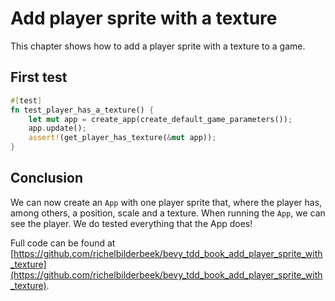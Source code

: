 # Add player sprite with a texture

This chapter shows how to add a player sprite with a texture to a game.

## First test

```rust
#[test]
fn test_player_has_a_texture() {
    let mut app = create_app(create_default_game_parameters());
    app.update();
    assert!(get_player_has_texture(&mut app));
}
```

## Conclusion

We can now create an `App` with one player sprite that,
where the player has, among others, a position, scale and a texture.
When running the `App`, we can see the player.
We do tested everything that the App does!

Full code can be found at [https://github.com/richelbilderbeek/bevy_tdd_book_add_player_sprite_with_texture](https://github.com/richelbilderbeek/bevy_tdd_book_add_player_sprite_with_texture).

